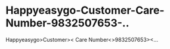 # Happyeasygo-Customer-Care-Number-9832507653-..
Happyeasygo>Customer>&lt; Care Number&lt;>9832507653>&lt;...
